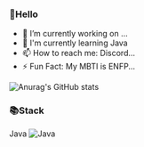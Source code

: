 ### 👋Hello

- 🔭 I’m currently working on ...
- 🌱 I'm currently learning Java
- 📫 How to reach me: Discord...
- ⚡ Fun Fact: My MBTI is ENFP...

![Anurag's GitHub stats](https://github-readme-stats.vercel.app/api?username=JustHuman1106&show_icons=true&theme=dark)
### 📚Stack
Java 	![Java](https://img.shields.io/badge/java-%23ED8B00.svg?style=for-the-badge&logo=java&logoColor=white)
### 
